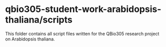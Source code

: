 # qbio305-student-work-arabidopsis-thaliana/scripts

This folder contains all script files written for the QBio305 research project
on Arabidopsis thaliana.